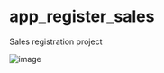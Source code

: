 # app_register_sales
Sales registration project 

![image](https://user-images.githubusercontent.com/46902888/158399188-f5acdcc9-0d83-43bd-bb50-964ed9e4b342.png)
